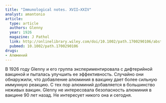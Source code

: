 ```yaml
---
title: "Immunological notes. XVII–XXIV"
analyst: amantonio
article:
  type: article
  authors: Glenny
  year: 1926
  magazine: J Pathol
  link: http://onlinelibrary.wiley.com/doi/10.1002/path.1700290106/abstract
  pubmed: 10.1002/path.1700290106
drugs:
- Алюминий
---
```


В 1926 году Glenny и его группа экспериментировала с дифтерийной вакциной и пыталась улучшить ее эффективность. Случайно они обнаружили, что добавление алюминия в вакцину дает более сильную иммунную реакцию. С тех пор алюминий добавляется в большинство неживых вакцин.
Glenny не интересовала безопасность алюминия в вакцине 90 лет назад. Не интересует никого она и сегодня.
